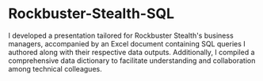 # Rockbuster-Stealth-SQL
I developed a presentation tailored for Rockbuster Stealth's business managers, accompanied by an Excel document containing SQL queries I authored along with their respective data outputs. Additionally, I compiled a comprehensive data dictionary to facilitate understanding and collaboration among technical colleagues.
